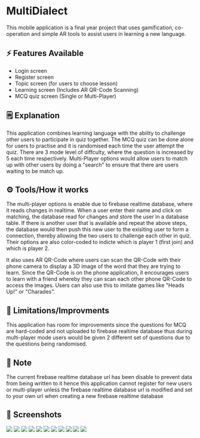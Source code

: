 # MultiDialect
This mobile application is a final year project that uses gamification, co-operation and simple AR tools to assist users in learning a new language.

## ⚡ Features Available
* Login screen
* Register screen
* Topic screen (for users to choose lesson)
* Learning screen (Includes AR QR-Code Scanning)
* MCQ quiz screen (Single or Multi-Player)

## 🗒 Explanation
This application combines learning language with the ability to challenge other users to participate in quiz together. The MCQ quiz can be done alone for users to practise and it is randomised each time the user attempt the quiz. There are 3 mode level of diffculty, where the question is increased by 5 each time respectively. Multi-Player options would allow users to match up with other users by doing a "search" to ensure that there are users waiting to be match up.

## ⚙️ Tools/How it works
The multi-player options is enable due to firebase realtime database, where it reads changes in realtime. When a user enter their name and click on matching, the database read for changes and store the user in a database table. If there is another user that is available and repeat the above steps, the database would then push this new user to the exisiting user to form a connection, thereby allowing the two users to challenge each other in quiz. Their options are also color-coded to indicte which is player 1 (first join) and which is player 2.

It also uses AR QR-Code where users can scan the QR-Code with their phone camera to display a 3D image of the word that they are trying to learn. Since the QR-Code is on the phone application, it encourages users to learn with a friend whereby they can scan each other phone QR-Code to access the images. Users can also use this to imitate games like "Heads Up!" or "Charades". 

## 💭 Limitations/Improvments
This application has room for improvements since the questions for MCQ are hard-coded and not uploaded to firebase realtime database thus during multi-player mode users would be given 2 different set of questions due to the questions being randomised.

## 👋 Note
The current firebase realtime database url has been disable to prevent data from being written to it hence this application cannot register for new users or multi-player unless the firebase realtime database url is modified and set to your own url when creating a new firebase realtime database

## 👾 Screenshots 
![](MYnewUI/1.PNG) ![](MYnewUI/4.PNG)
![](MYnewUI/8.PNG) ![](MYnewUI/12.PNG)
![](MYnewUI/14.PNG) ![](MYnewUI/16.PNG)
![](MYnewUI/18.PNG) ![](MYnewUI/21.PNG)
![](MYnewUI/28.PNG) ![](MYnewUI/29.PNG)
![](MYnewUI/31.PNG)
